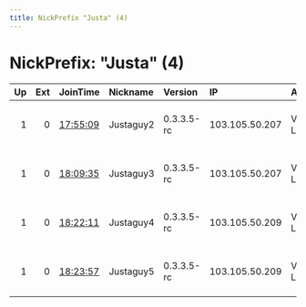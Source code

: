 ```yaml
---
title: NickPrefix "Justa" (4)
---
```


# NickPrefix: "Justa" (4)

|   Up |   Ext | JoinTime                                                                                            | Nickname   | Version    | IP             | AS             | CC   |   ORp |   Dirp | OS    | Contact                     |   eFamMembers |
|-----:|------:|:----------------------------------------------------------------------------------------------------|:-----------|:-----------|:---------------|:---------------|:-----|------:|-------:|:------|:----------------------------|--------------:|
|    1 |     0 | [17:55:09](https://metrics.torproject.org/rs.html#details/A43945C92CCE02E80DEEB488C302D6D0A61AA6E7) | Justaguy2  | 0.3.3.5-rc | 103.105.50.207 | VMHaus Limited | us   |    80 |    443 | Linux | justaguy at justaguy dot be |             1 |
|    1 |     0 | [18:09:35](https://metrics.torproject.org/rs.html#details/08B99AFDB0B6B95867237B26E8EAC40119F12C23) | Justaguy3  | 0.3.3.5-rc | 103.105.50.207 | VMHaus Limited | us   |  9001 |   9030 | Linux | justaguy at justaguy dot be |             1 |
|    1 |     0 | [18:22:11](https://metrics.torproject.org/rs.html#details/E6B45DBBE9F391083E4959C535DB1D61A6021814) | Justaguy4  | 0.3.3.5-rc | 103.105.50.209 | VMHaus Limited | us   |    80 |    443 | Linux | justaguy at justaguy dot be |             1 |
|    1 |     0 | [18:23:57](https://metrics.torproject.org/rs.html#details/BE928F432089F98D0CB7964782414CA8AF4CD989) | Justaguy5  | 0.3.3.5-rc | 103.105.50.209 | VMHaus Limited | us   |  9001 |   9030 | Linux | justaguy at justaguy dot be |             1 |
